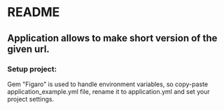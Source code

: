 # README

## Application allows to make short version of the given url.

### Setup project:
Gem "Figaro" is used to handle environment variables, so copy-paste application_example.yml file, 
rename it to application.yml and set your project settings.
